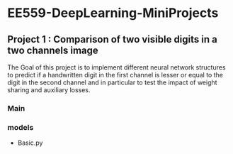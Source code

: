 # EE559-DeepLearning-MiniProjects

## Project 1 : Comparison of two visible digits in a two channels image
The Goal of this project is to implement different neural network structures to predict if a handwritten digit in the first channel is lesser or equal to the digit in the second channel and 
in particular to test the impact of weight sharing and auxiliary losses.

### Main 


### models 

* Basic.py
